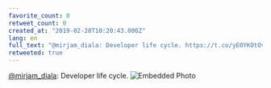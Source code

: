 ```yaml
---
favorite_count: 0
retweet_count: 0
created_at: "2019-02-28T10:20:43.000Z"
lang: en
full_text: "@mirjam_diala: Developer life cycle. https://t.co/yE0YKOtOvs"
retweeted: true
---
```


[@mirjam_diala](https://twitter.com/mirjam_diala): Developer life cycle.
![Embedded Photo](https://twitter-media-coderbyheart.s3.eu-north-1.amazonaws.com/1101064648395313152-D0eXIZRW0AATZWf.jpg)

